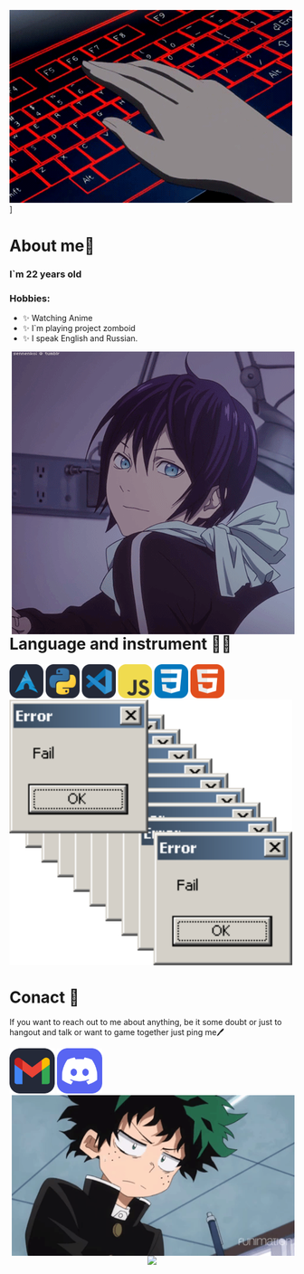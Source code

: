 ![Header](https://github.com/kreofox/kreofox/blob/main/assets/3oEu.gif)]

# About me💬
### **I`m 22 years old** 
### **Hobbies:**
- ✨ Watching Anime
- ✨ I`m playing project zomboid
- ✨ I speak English and Russian. 
<img hight="400" width="500" alt="GIF" align="right" src='https://github.com/kreofox/kreofox/blob/main/assets/13626.gif' > 





# Language and instrument 🧑‍💻
<p align='left'>
  <img src = 'https://github.com/kreofox/kreofox/blob/main/assets/icons/Arch-Dark.svg' title = 'Arch-Linux' higth= '60' width = '60'>
  <img src = 'https://github.com/kreofox/kreofox/blob/main/assets/icons/Python-Dark.svg' title = 'Python' higth= '60' width = '60'>
  <img src = 'https://github.com/kreofox/kreofox/blob/main/assets/icons/VSCode-Dark.svg' title = 'VS' higth= '60' width = '60'>
  <img src = 'https://github.com/kreofox/kreofox/blob/main/assets/icons/JavaScript.svg' title = 'JS' higth= '60' width = '60'>
  <img src = 'https://github.com/kreofox/kreofox/blob/main/assets/icons/CSS.svg' title = 'CSS' higth= '60' width = '60'>
  <img src = 'https://github.com/kreofox/kreofox/blob/main/assets/icons/HTML.svg' title = 'HTML' higth= '60' width = '60'>
<img hight="400" width="500" alt="GIF" align="center" src='https://github.com/kreofox/kreofox/blob/main/assets/y7.gif' > 



# Conact 🪪
If you want to reach out to me about anything, be it some doubt or just to hangout and talk or want to game together just ping me🖊
<p align = 'left'>
  <img src = 'https://github.com/kreofox/kreofox/blob/main/assets/icons/Gmail-Dark.svg' title = 'timirdejii8@gmail.com' higth='80' width='80'>
  <img src = 'https://github.com/kreofox/kreofox/blob/main/assets/icons/Discord.svg' title = 'kreofox' higth='80' width='80'>
<img hight="400" width="500" alt="GIF" align="right" src='https://github.com/kreofox/kreofox/blob/main/assets/8XAp.gif'>


<p align="center" >  
  <a href="https://github.com/anuraghazra/github-readme-stats"> 
<img  src="https://github-readme-stats.vercel.app/api?username=Kreofox&&show_icons=true&theme=midnight-purple"/>